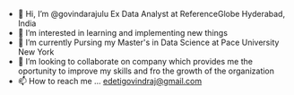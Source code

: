 - 👋 Hi, I’m @govindarajulu Ex Data Analyst at ReferenceGlobe Hyderabad, India
- 👀 I’m interested in learning and implementing new things
- 🌱 I’m currently Pursing my Master's in Data Science at Pace University New York
- 💞️ I’m looking to collaborate on company which provides me the oportunity to improve my skills and fro the growth of the organization
- 📫 How to reach me ... edetigovindraj@gmail.com

<!---
govindarajulu0555/govindarajulu0555 is a ✨ special ✨ repository because its `README.md` (this file) appears on your GitHub profile.
You can click the Preview link to take a look at your changes.
--->
